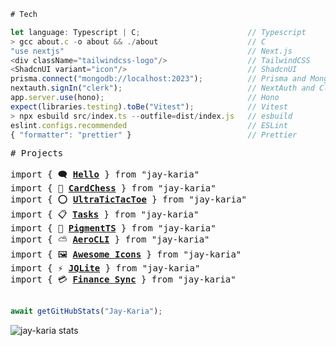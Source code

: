 ```typescript
# Tech

let language: Typescript | C;                        // Typescript
> gcc about.c -o about && ./about                    // C
"use nextjs"                                         // Next.js
<div className="tailwindcss-logo"/>                  // TailwindCSS
<ShadcnUI variant="icon"/>                           // ShadcnUI
prisma.connect("mongodb://localhost:2023");          // Prisma and MongoDB
nextauth.signIn("clerk");                            // NextAuth and Clerk
app.server.use(hono);                                // Hono
expect(libraries.testing).toBe("Vitest");            // Vitest
> npx esbuild src/index.ts --outfile=dist/index.js   // esbuild
eslint.configs.recommended                           // ESLint
{ "formatter": "prettier" }                          // Prettier
```

<pre>
# Projects

import { 🗨 <a href="https://github.com/Jay-Karia/Hello"><b>Hello</b></a> } from "jay-karia"
import { 👑 <a href="https://github.com/Jay-Karia/card-chess"><b>CardChess</b></a> } from "jay-karia"
import { ⭕ <a href="https://github.com/Jay-Karia/ultra-tic"><b>UltraTicTacToe</b></a> } from "jay-karia"
import { 📋 <a href="https://github.com/Jay-Karia/tasks"><b>Tasks</b></a> } from "jay-karia"
import { 🎨 <a href="https://github.com/Jay-Karia/pigment-ts"><b>PigmentTS</b></a> } from "jay-karia"
import { ⛅ <a href="https://github.com/Jay-Karia/aero-cli"><b>AeroCLI</b></a> } from "jay-karia"
import { 🖼️ <a href="https://github.com/Jay-Karia/awesome-icons"><b>Awesome Icons</b></a> } from "jay-karia"
import { ⚡ <a href="https://github.com/Jay-Karia/jqlite"><b>JQLite</b></a> } from "jay-karia"
import { 💳 <a href="https://github.com/Jay-Karia/finance-sync"><b>Finance Sync</b></a> } from "jay-karia"

</pre>



```typescript
await getGitHubStats("Jay-Karia");
```
<img src="https://github-readme-stats-rust-omega-82.vercel.app/api?username=Jay-Karia&theme=aura&show=reviews" alt="jay-karia stats" />
